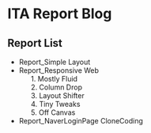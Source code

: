 # ITA Report Blog
## Report List
* Report_Simple Layout
* Report_Responsive Web
  <ol>1. Mostly Fluid</ol>
  <ol>2. Column Drop</ol>
  <ol>3. Layout Shifter</ol>
  <ol>4. Tiny Tweaks</ol>
  <ol>5. Off Canvas</ol>
* Report_NaverLoginPage CloneCoding
